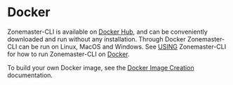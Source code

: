 # Docker

Zonemaster-CLI is available on [Docker Hub], and can be conveniently downloaded
and run without any installation. Through Docker Zonemaster-CLI can be run on
Linux, MacOS and Windows. See [USING] Zonemaster-CLI for how to run
Zonemaster-CLI on [Docker].

To build your own Docker image, see the [Docker Image Creation] documentation.

[Docker Hub]:                          https://hub.docker.com/u/zonemaster
[Docker Image Creation]:               ../../internal/maintenance/ReleaseProcess-create-docker-image.md
[Docker]:                              https://www.docker.com/get-started/
[USING]:                               ../using/cli.md
